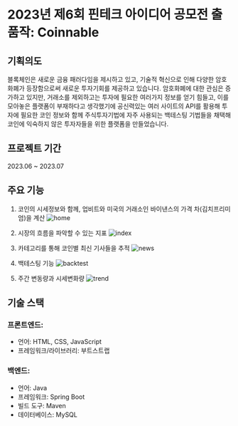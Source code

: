 # 2023년 제6회 핀테크 아이디어 공모전 출품작: Coinnable

## 기획의도
블록체인은 새로운 금융 패러다임을 제시하고 있고, 기술적 혁신으로 인해 다양한 암호화폐가 등장함으로써 새로운 투자기회를 제공하고 있습니다. 암호화폐에 대한 관심은 증가하고 있지만, 거래소를 제외하고는 투자에 필요한 여러가지 정보를 얻기 힘들고, 이를 모아놓은 플랫폼이 부재하다고 생각했기에 공신력있는 여러 사이트의 API를 활용해 투자에 필요한 코인 정보와 함께 주식투자기법에 자주 사용되는 백테스팅 기법들을 채택해 코인에 익숙하지 않은 투자자들을 위한 플랫폼을 만들었습니다.

## 프로젝트 기간
2023.06 ~ 2023.07

## 주요 기능
1. 코인의 시세정보와 함께, 업비트와 미국의 거래소인 바이낸스의 가격 차(김치프리미엄)을 계산
![home](https://github.com/respectwo2/Coinnable/assets/109124287/418d1369-590b-4bcc-ac87-a2f719585cea)


2. 시장의 흐름을 파악할 수 있는 지표
![index](https://github.com/respectwo2/Coinnable/assets/109124287/c038d7a3-bedb-4641-b8ff-99faa971fbbe)


3. 카테고리를 통해 코인별 최신 기사들을 추적
![news](https://github.com/respectwo2/Coinnable/assets/109124287/320b29aa-d8fe-433d-ba8f-675345922d43)

4. 백테스팅 기능
![backtest](https://github.com/respectwo2/Coinnable/assets/109124287/fe0ee291-5c16-40bc-a3a9-f88875d3d0aa)

5. 주간 변동량과 시세변화량
![trend](https://github.com/respectwo2/Coinnable/assets/109124287/dd7bdcca-4f82-4b25-a99a-36922cf6bfff)

## 기술 스택

### 프론트엔드:
- 언어: HTML, CSS, JavaScript
- 프레임워크/라이브러리: 부트스트랩

### 백엔드:
- 언어: Java
- 프레임워크: Spring Boot
- 빌드 도구: Maven
- 데이터베이스: MySQL
